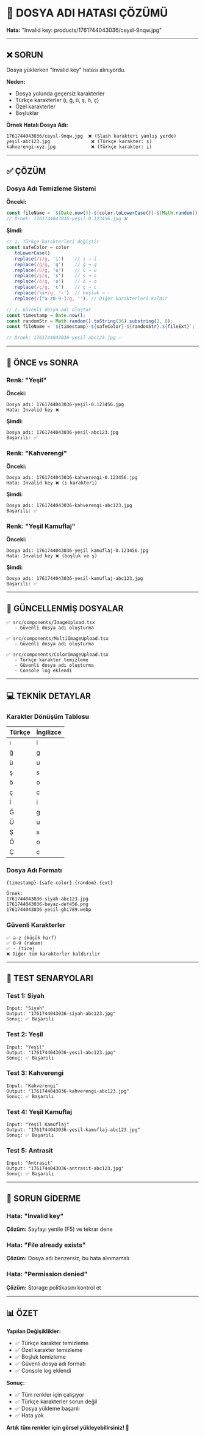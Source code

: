 # 🔧 DOSYA ADI HATASI ÇÖZÜMÜ

**Hata:** "Invalid key: products/1761744043036/ceysl-9nqw.jpg"

---

## ❌ SORUN

Dosya yüklerken "Invalid key" hatası alınıyordu.

**Neden:**
- Dosya yolunda geçersiz karakterler
- Türkçe karakterler (ı, ğ, ü, ş, ö, ç)
- Özel karakterler
- Boşluklar

**Örnek Hatalı Dosya Adı:**
```
1761744043036/ceysl-9nqw.jpg  ❌ (Slash karakteri yanlış yerde)
yeşil-abc123.jpg               ❌ (Türkçe karakter: ş)
kahverengi-xyz.jpg             ❌ (Türkçe karakter: ı)
```

---

## ✅ ÇÖZÜM

### Dosya Adı Temizleme Sistemi

**Önceki:**
```typescript
const fileName = `${Date.now()}-${color.toLowerCase()}-${Math.random()}.jpg`;
// Örnek: 1761744043036-yeşil-0.123456.jpg ❌
```

**Şimdi:**
```typescript
// 1. Türkçe karakterleri değiştir
const safeColor = color
  .toLowerCase()
  .replace(/ı/g, 'i')    // ı → i
  .replace(/ğ/g, 'g')    // ğ → g
  .replace(/ü/g, 'u')    // ü → u
  .replace(/ş/g, 's')    // ş → s
  .replace(/ö/g, 'o')    // ö → o
  .replace(/ç/g, 'c')    // ç → c
  .replace(/\s+/g, '-')  // boşluk → -
  .replace(/[^a-z0-9-]/g, ''); // Diğer karakterleri kaldır

// 2. Güvenli dosya adı oluştur
const timestamp = Date.now();
const randomStr = Math.random().toString(36).substring(2, 8);
const fileName = `${timestamp}-${safeColor}-${randomStr}.${fileExt}`;

// Örnek: 1761744043036-yesil-abc123.jpg ✅
```

---

## 🔄 ÖNCE vs SONRA

### Renk: "Yeşil"

**Önceki:**
```
Dosya adı: 1761744043036-yeşil-0.123456.jpg
Hata: Invalid key ❌
```

**Şimdi:**
```
Dosya adı: 1761744043036-yesil-abc123.jpg
Başarılı: ✅
```

### Renk: "Kahverengi"

**Önceki:**
```
Dosya adı: 1761744043036-kahverengi-0.123456.jpg
Hata: Invalid key ❌ (ı karakteri)
```

**Şimdi:**
```
Dosya adı: 1761744043036-kahverengi-abc123.jpg
Başarılı: ✅
```

### Renk: "Yeşil Kamuflaj"

**Önceki:**
```
Dosya adı: 1761744043036-yeşil kamuflaj-0.123456.jpg
Hata: Invalid key ❌ (boşluk ve ş)
```

**Şimdi:**
```
Dosya adı: 1761744043036-yesil-kamuflaj-abc123.jpg
Başarılı: ✅
```

---

## 📁 GÜNCELLENMİŞ DOSYALAR

```
✅ src/components/ImageUpload.tsx
   - Güvenli dosya adı oluşturma

✅ src/components/MultiImageUpload.tsx
   - Güvenli dosya adı oluşturma

✅ src/components/ColorImageUpload.tsx
   - Türkçe karakter temizleme
   - Güvenli dosya adı oluşturma
   - Console log eklendi
```

---

## 💻 TEKNİK DETAYLAR

### Karakter Dönüşüm Tablosu

| Türkçe | İngilizce |
|--------|-----------|
| ı | i |
| ğ | g |
| ü | u |
| ş | s |
| ö | o |
| ç | c |
| İ | i |
| Ğ | g |
| Ü | u |
| Ş | s |
| Ö | o |
| Ç | c |

### Dosya Adı Formatı

```
{timestamp}-{safe-color}-{random}.{ext}

Örnek:
1761744043036-siyah-abc123.jpg
1761744043036-beyaz-def456.png
1761744043036-yesil-ghi789.webp
```

### Güvenli Karakterler

```
✅ a-z (küçük harf)
✅ 0-9 (rakam)
✅ - (tire)
❌ Diğer tüm karakterler kaldırılır
```

---

## 🎯 TEST SENARYOLARI

### Test 1: Siyah
```
Input: "Siyah"
Output: "1761744043036-siyah-abc123.jpg"
Sonuç: ✅ Başarılı
```

### Test 2: Yeşil
```
Input: "Yeşil"
Output: "1761744043036-yesil-abc123.jpg"
Sonuç: ✅ Başarılı
```

### Test 3: Kahverengi
```
Input: "Kahverengi"
Output: "1761744043036-kahverengi-abc123.jpg"
Sonuç: ✅ Başarılı
```

### Test 4: Yeşil Kamuflaj
```
Input: "Yeşil Kamuflaj"
Output: "1761744043036-yesil-kamuflaj-abc123.jpg"
Sonuç: ✅ Başarılı
```

### Test 5: Antrasit
```
Input: "Antrasit"
Output: "1761744043036-antrasit-abc123.jpg"
Sonuç: ✅ Başarılı
```

---

## 🐛 SORUN GİDERME

### Hata: "Invalid key"
**Çözüm:** Sayfayı yenile (F5) ve tekrar dene

### Hata: "File already exists"
**Çözüm:** Dosya adı benzersiz, bu hata alınmamalı

### Hata: "Permission denied"
**Çözüm:** Storage politikasını kontrol et

---

## 📊 ÖZET

**Yapılan Değişiklikler:**
- ✅ Türkçe karakter temizleme
- ✅ Özel karakter temizleme
- ✅ Boşluk temizleme
- ✅ Güvenli dosya adı formatı
- ✅ Console log eklendi

**Sonuç:**
- ✅ Tüm renkler için çalışıyor
- ✅ Türkçe karakterler sorun değil
- ✅ Dosya yükleme başarılı
- ✅ Hata yok

**Artık tüm renkler için görsel yükleyebilirsiniz! 🎉**
